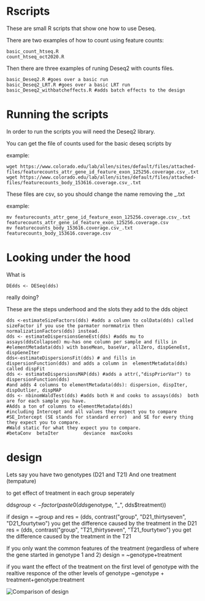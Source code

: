 # Rscripts
These are small R scripts that show one how to use Deseq. 

There are two examples of how to count using feature counts:
```
basic_count_htseq.R
count_htseq_oct2020.R
```
Then there are three examples of runing Deseq2 with counts files. 
```
basic_Deseq2.R #goes over a basic run
basic_Deseq2_LRT.R #goes over a basic LRT run
basic_Deseq2_withbatcheffects.R #adds batch effects to the design
```


# Running the scripts

In order to run the scripts you will need the Deseq2 library. 

You can get the file of counts used for the basic deseq scripts by 


example:
```
wget https://www.colorado.edu/lab/allen/sites/default/files/attached-files/featurecounts_attr_gene_id_feature_exon_125256.coverage.csv_.txt
wget https://www.colorado.edu/lab/allen/sites/default/files/attached-files/featurecounts_body_153616.coverage.csv_.txt
```

These files are csv, so you should change the name removing the _.txt

example:

```
mv featurecounts_attr_gene_id_feature_exon_125256.coverage.csv_.txt featurecounts_attr_gene_id_feature_exon_125256.coverage.csv
mv featurecounts_body_153616.coverage.csv_.txt featurecounts_body_153616.coverage.csv
```
# Looking under the hood
What is 
```
DEdds <- DESeq(dds)
```
really doing?

These are the steps underhood and the slots they add to the dds object
```
dds <-estimateSizeFactors(dds) #adds a column to colData(dds) called sizeFactor if you use the parmater normmatrix then normalizationFactors(dds) instead.
dds <- estimateDispersionsGeneEst(dds) #adds mu to assays(ddsCollapsed) mu-has one column per sample and fills in 
#elementMetadata(dds) with baseMean, baseVar, allZero, dispGeneEst, dispGeneIter
dds<-estimateDispersionsFit(dds) # and fills in dispersionFunction(dds) and adds a column in  elementMetadata(dds) called dispFit
dds <- estimateDispersionsMAP(dds) #adds a attr(,"dispPriorVar") to dispersionFunction(dds) 
#and adds 4 columns to elementMetadata(dds): dispersion, dispIter, dispOutlier, dispMAP
dds <- nbinomWaldTest(dds) #adds both H and cooks to assays(dds)  both are for each sample you have.
#Adds a ton of columns to elementMetadata(dds) 
#including Intercept and all values they expect you to compare 
#SE_Intercept (SE stands for standard error)  and SE for every thing they expect you to compare. 
#Wald static for what they expect you to compare. 
#betaConv  betaIter         deviance  maxCooks
```


# design

Lets say you have two genotypes (D21 and T21)
And one treatment (tempature)


to get effect of treatment in each group seperately

dds$group <- factor(paste0(dds$genotype, "_", dds$treatment))

if design = ~group
and
res = (dds, contrast("group", "D21_thirtyseven", "D21_fourtytwo")
you get the difference caused by the treatment in the D21 
res = (dds, contrast("group", "T21_thirtyseven", "T21_fourtytwo")
you get the difference caused by the treatment in the T21


If you only want the common features of the treatment (regardless of where the gene started in genotype 1 and 2)
design = ~genotype+treatment

if you want the effect of the treatment on the first level of genotype with the realtive responce of the other levels of genotype
~genotype + treatment+genotype:treatment

![Comparison of design](https://github.com/maallen3/Rscript/blob/main/compare_design.png)



